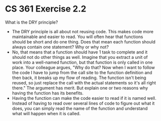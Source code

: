 # CS 361 Exercise 2.2

What is the DRY principle?
 - The DRY principle is all about not reusing code. This makes code more maintainable and easier to read.
You will often hear that functions should be short and do one thing. Does that mean each function should always contain one statement? Why or why not?
 - No, that means that a function should have 1 task to complete and it should not do other things as well.
Imagine that you extract a unit of work into a well-named function, but that function is only called in one place. Your colleague argues, "Why do that? Now when I want to follow the code I have to jump from the call site to the function definition and then back, it breaks up my flow of reading. The function isn't being reused, so just replace the call with the actual statements so it's all right there." The argument has merit. But explain one or two reasons why having the function has its benefits.
 - Having the function can make the code easier to read if it is named well. Instead of having to read over several lines of code to figure out what it does, you can simply read the name of the function and understand what will happen when it is called.